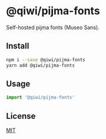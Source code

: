 # @qiwi/pijma-fonts

Self-hosted pijma fonts (Museo Sans).

## Install

```bash
npm i --save @qiwi/pijma-fonts
yarn add @qiwi/pijma-fonts
```

## Usage
```javascript
import '@qiwi/pijma-fonts'
```

## License
[MIT](../../LICENSE)
